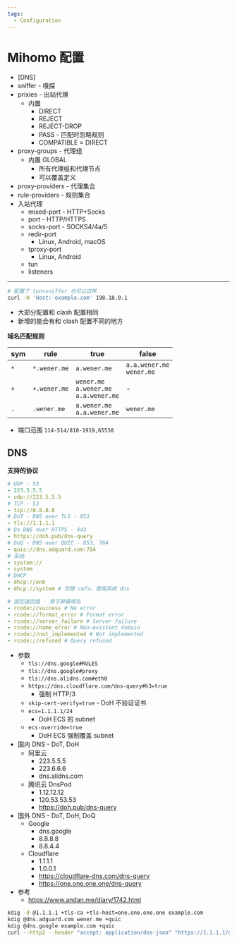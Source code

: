 ```yaml
---
tags:
  - Configuration
---
```


# Mihomo 配置

- [DNS]
- sniffer - 嗅探
- prixies - 出站代理
  - 内置
    - DIRECT
    - REJECT
    - REJECT-DROP
    - PASS - 匹配时忽略规则
    - COMPATIBLE = DIRECT
- proxy-groups - 代理组
  - 内置 GLOBAL
    - 所有代理组和代理节点
    - 可以覆盖定义
- proxy-providers - 代理集合
- rule-providers - 规则集合
- 入站代理
  - mixed-port - HTTP+Socks
  - port - HTTP/HTTPS
  - socks-port - SOCKS4/4a/5
  - redir-port
    - Linux, Android, macOS
  - tproxy-port
    - Linux, Android
  - tun
  - listeners

---

```bash
# 配置了 tun+sniffer 也可以这样
curl -H 'Host: example.com' 198.18.0.1
```

- 大部分配置和 clash 配置相同
- 新增的能会有和 clash 配置不同的地方

**域名匹配规则**

| sym | rule         | true                                           | false                         |
| --- | ------------ | ---------------------------------------------- | ----------------------------- |
| `*` | `*.wener.me` | `a.wener.me`                                   | `a.a.wener.me`<br/>`wener.me` |
| `+` | `+.wener.me` | `wener.me`<br/>`a.wener.me`<br/>`a.a.wener.me` | -                             |
| `.` | `.wener.me`  | `a.wener.me`<br/>`a.a.wener.me`                | `wener.me`                    |

- 端口范围 `114-514/810-1919,65530`

## DNS

**支持的协议**

```yaml
# UDP - 53
- 223.5.5.5
- udp://223.5.5.5
# TCP - 53
- tcp://8.8.8.8
# DoT - DNS over TLS - 853
- tls://1.1.1.1
# Do DNS over HTTPS - 443
- https://doh.pub/dns-query
# DoQ - DNS over QUIC - 853, 784
- quic://dns.adguard.com:784
# 系统
- system://
- system
# DHCP
- dhcp://en0
- dhcp://system # 仅限 cmfa，使用系统 dns

# 固定返回值 - 用于屏蔽域名
- rcode://success # No error
- rcode://format_error # Format error
- rcode://server_failure # Server failure
- rcode://name_error # Non-existent domain
- rcode://not_implemented # Not implemented
- rcode://refused # Query refused
```

- 参数
  - `tls://dns.google#RULES`
  - `tls://dns.google#proxy`
  - `tls://dns.alidns.com#eth0`
  - `https://dns.cloudflare.com/dns-query#h3=true`
    - 强制 HTTP/3
  - `skip-cert-verify=true` - DoH 不验证证书
  - `ecs=1.1.1.1/24`
    - DoH ECS 的 subnet
  - `ecs-override=true`
    - DoH ECS 强制覆盖 subnet
- 国内 DNS - DoT, DoH
  - 阿里云
    - 223.5.5.5
    - 223.6.6.6
    - dns.alidns.com
  - 腾讯云 DnsPod
    - 1.12.12.12
    - 120.53.53.53
    - https://doh.pub/dns-query
- 国外 DNS - DoT, DoH, DoQ
  - Google
    - dns.google
    - 8.8.8.8
    - 8.8.4.4
  - Cloudflare
    - 1.1.1.1
    - 1.0.0.1
    - https://cloudflare-dns.com/dns-query
    - https://one.one.one.one/dns-query
- 参考
  - https://www.andan.me/diary/1742.html

```bash
kdig -d @1.1.1.1 +tls-ca +tls-host=one.one.one.one example.com
kdig @dns.adguard.com wener.me +quic
kdig @dns.google example.com +quic
curl --http2 --header "accept: application/dns-json" "https://1.1.1.1/dns-query?name=cloudflare.com" --next --http2 --header "accept: application/dns-json" "https://1.1.1.1/dns-query?name=example.com"
```
